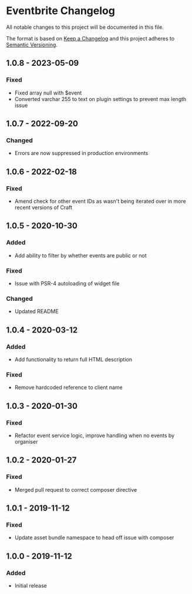 # Eventbrite Changelog

All notable changes to this project will be documented in this file.

The format is based on [Keep a Changelog](http://keepachangelog.com/) and this project adheres to [Semantic Versioning](http://semver.org/).

## 1.0.8 - 2023-05-09
### Fixed
- Fixed array null with $event
- Converted varchar 255 to text on plugin settings to prevent max length issue

## 1.0.7 - 2022-09-20
### Changed
- Errors are now suppressed in production environments

## 1.0.6 - 2022-02-18
### Fixed
- Amend check for other event IDs as wasn't being iterated over in more recent versions of Craft

## 1.0.5 - 2020-10-30
### Added
- Add ability to filter by whether events are public or not

### Fixed
- Issue with PSR-4 autoloading of widget file

### Changed
- Updated README

## 1.0.4 - 2020-03-12
### Added
- Add functionality to return full HTML description

### Fixed
- Remove hardcoded reference to client name

## 1.0.3 - 2020-01-30
### Fixed
- Refactor event service logic, improve handling when no events by organiser

## 1.0.2 - 2020-01-27
### Fixed
- Merged pull request to correct composer directive

## 1.0.1 - 2019-11-12
### Fixed
- Update asset bundle namespace to head off issue with composer

## 1.0.0 - 2019-11-12
### Added
- Initial release
